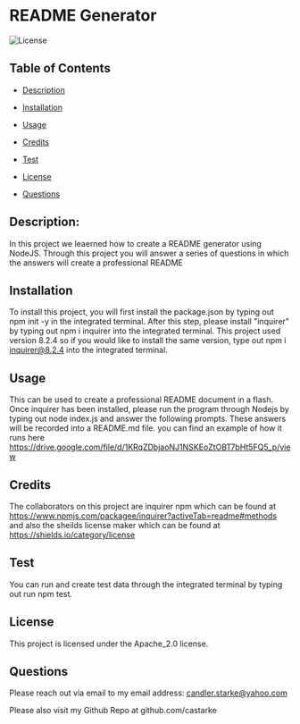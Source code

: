 # README Generator
  ![License](https://img.shields.io/badge/license-Apache_2.0-blue.svg)

  ## Table of Contents
  * [Description](#description)

  * [Installation](#installation)

  * [Usage](#usage)

  * [Credits](#credits)

  * [Test](#test)

  * [License](#license)

  *  [Questions](#questions)

## Description:
  In this project we leaerned how to create a README generator using NodeJS. Through this project you will answer a series of questions in which the answers will create a professional README
## Installation
  To install this project, you will first install the package.json by typing out npm init -y in the integrated terminal. After this step, please install "inquirer" by typing out npm i inquirer into the integrated terminal. This project used version 8.2.4 so if you would like to install the same version, type out npm i inquirer@8.2.4 into the integrated terminal.
## Usage
  This can be used to create a professional README document in a flash. Once inquirer has been installed, please run the program through Nodejs by typing out node index.js and answer the following prompts. These answers will be recorded into a README.md file. you can find an example of how it runs here https://drive.google.com/file/d/1KRqZDbjaoNJ1NSKEoZtOBT7bHt5FQ5_p/view
## Credits
  The collaborators on this project are inquirer npm which can be found at https://www.npmjs.com/packagee/inquirer?activeTab=readme#methods and also the sheilds license maker which can be found at https://shields.io/category/license 
## Test
  You can run and create test data through the integrated terminal by typing out run npm test. 

  
 ## License 

   
 This project is licensed under the Apache_2.0 license. 


## Questions 

  Please reach out via email to my email address: candler.starke@yahoo.com

  Please also visit my Github Repo at github.com/castarke
